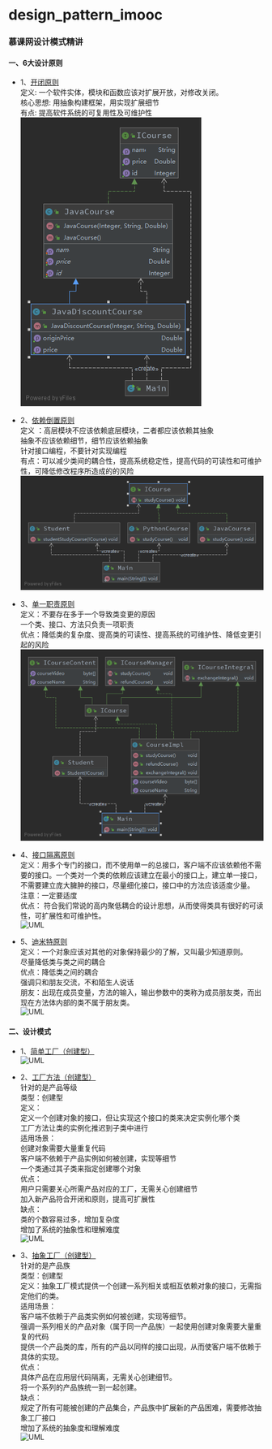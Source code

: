 # design_pattern_imooc
### 慕课网设计模式精讲  
#### 一、6大设计原则

* 1、[开闭原则](https://github.com/szjzszjz/design_pattern_imooc/tree/master/src/main/java/com/szjz/design_pattern_imooc/design/principle/openClose)  
定义: 一个软件实体，模块和函数应该对扩展开放，对修改关闭。  
核心思想: 用抽象构建框架，用实现扩展细节  
有点: 提高软件系统的可复用性及可维护性  
![UML](https://github.com/szjzszjz/design_pattern_imooc/blob/master/src/main/java/com/szjz/design_pattern_imooc/design/principle/openClose/Package%20openClose.png)  

* 2、[依赖倒置原则](https://github.com/szjzszjz/design_pattern_imooc/tree/master/src/main/java/com/szjz/design_pattern_imooc/design/principle/dependenceInversion)  
定义 ：高层模块不应该依赖底层模块，二者都应该依赖其抽象  
抽象不应该依赖细节，细节应该依赖抽象  
针对接口编程，不要针对实现编程  
有点：可以减少类间的耦合性，提高系统稳定性，提高代码的可读性和可维护性，可降低修改程序所造成的的风险  
![UML](https://github.com/szjzszjz/design_pattern_imooc/blob/master/src/main/java/com/szjz/design_pattern_imooc/design/principle/dependenceInversion/Package%20dependenceInversion.png)  

* 3、[单一职责原则](https://github.com/szjzszjz/design_pattern_imooc/tree/master/src/main/java/com/szjz/design_pattern_imooc/design/principle/singleResponsibility)  
定义：不要存在多于一个导致类变更的原因  
一个类、接口、方法只负责一项职责  
优点：降低类的复杂度、提高类的可读性、提高系统的可维护性、降低变更引起的风险  
![UML](https://github.com/szjzszjz/design_pattern_imooc/blob/master/src/main/java/com/szjz/design_pattern_imooc/design/principle/singleResponsibility/Package%20singleResponsibility.png)  

* 4、[接口隔离原则](https://github.com/szjzszjz/design_pattern_imooc/tree/master/src/main/java/com/szjz/design_pattern_imooc/design/principle/interfaceSegregation)  
定义：用多个专门的接口，而不使用单一的总接口，客户端不应该依赖他不需要的接口。一个类对一个类的依赖应该建立在最小的接口上，建立单一接口，不需要建立庞大臃肿的接口，尽量细化接口，接口中的方法应该适度少量。  
注意：一定要适度  
优点： 符合我们常说的高内聚低耦合的设计思想，从而使得类具有很好的可读性，可扩展性和可维护性。  
![UML](https://github.com/szjzszjz/design_pattern_imooc/tree/master/src/main/java/com/szjz/design_pattern_imooc/design/principle/interfaceSegregation/Package%20interfaceSegregation.png)  

* 5、[迪米特原则](https://github.com/szjzszjz/design_pattern_imooc/tree/master/src/main/java/com/szjz/design_pattern_imooc/design/principle/interfaceSegregation)  
定义：一个对象应该对其他的对象保持最少的了解，又叫最少知道原则。  
尽量降低类与类之间的耦合  
优点：降低类之间的耦合  
强调只和朋友交流，不和陌生人说话  
朋友：出现在成员变量，方法的输入，输出参数中的类称为成员朋友类，而出现在方法体内部的类不属于朋友类。  
![UML](https://github.com/szjzszjz/design_pattern_imooc/tree/master/src/main/java/com/szjz/design_pattern_imooc/design/principle/interfaceSegregation/Package%20interfaceSegregation.png)  

#### 二、设计模式  
* 1、[简单工厂（创建型）](https://github.com/szjzszjz/design_pattern_imooc/tree/master/src/main/java/com/szjz/design_pattern_imooc/design/creational/simpleFactory)  
![UML](https://github.com/szjzszjz/design_pattern_imooc/tree/master/src/main/java/com/szjz/design_pattern_imooc/design/creational/simpleFactory/Package%20simpleFactory.png)  

* 2、[工厂方法（创建型）](https://github.com/szjzszjz/design_pattern_imooc/tree/master/src/main/java/com/szjz/design_pattern_imooc/design/creational/factoryMethod)  
针对的是产品等级  
类型：创建型  
定义：  
定义一个创建对象的接口，但让实现这个接口的类来决定实例化哪个类  
工厂方法让类的实例化推迟到子类中进行  
适用场景：  
创建对象需要大量重复代码  
客户端不依赖于产品实例如何被创建，实现等细节  
一个类通过其子类来指定创建哪个对象  
优点：  
用户只需要关心所需产品对应的工厂，无需关心创建细节  
加入新产品符合开闭和原则，提高可扩展性  
缺点：  
类的个数容易过多，增加复杂度  
增加了系统的抽象性和理解难度  
![UML](https://github.com/szjzszjz/design_pattern_imooc/tree/master/src/main/java/com/szjz/design_pattern_imooc/design/creational/factoryMethod/Package%20factoryMethod.png)  

* 3、[抽象工厂（创建型）](https://github.com/szjzszjz/design_pattern_imooc/tree/master/src/main/java/com/szjz/design_pattern_imooc/design/creational/abstractFactory)  
针对的是产品族  
类型：创建型  
定义：抽象工厂模式提供一个创建一系列相关或相互依赖对象的接口，无需指定他们的类。  
适用场景：  
客户端不依赖于产品类实例如何被创建，实现等细节。  
强调一系列相关的产品对象（属于同一产品族）一起使用创建对象需要大量重复的代码  
提供一个产品类的库，所有的产品以同样的接口出现，从而使客户端不依赖于具体的实现。  
优点：  
具体产品在应用层代码隔离，无需关心创建细节。  
将一个系列的产品族统一到一起创建。  
缺点：  
规定了所有可能被创建的产品集合，产品族中扩展新的产品困难，需要修改抽象工厂接口  
增加了系统的抽象度和理解难度  
![UML](https://github.com/szjzszjz/design_pattern_imooc/tree/master/src/main/java/com/szjz/design_pattern_imooc/design/creational/abstractFactory/Package%20abstractFactory.png)


